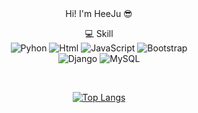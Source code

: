 <div align=center> 
Hi! I'm HeeJu 😎

<br>

💻 Skill \
![Pyhon](https://img.shields.io/badge/Python-3776AB?style=for-the-badge&logo=python&logoColor=white)
![Html](https://img.shields.io/badge/HTML-239120?style=for-the-badge&logo=html5&logoColor=white)
![JavaScript](https://img.shields.io/badge/JavaScript-F7DF1E?style=for-the-badge&logo=JavaScript&logoColor=white)
![Bootstrap](https://img.shields.io/badge/Bootstrap-563D7C?style=for-the-badge&logo=bootstrap&logoColor=white)\
![Django](https://img.shields.io/badge/Django-092E20?style=for-the-badge&logo=django&logoColor=white)
![MySQL](https://img.shields.io/badge/MySQL-00000F?style=for-the-badge&logo=mysql&logoColor=white)

<br>

[![Top Langs](https://github-readme-stats.vercel.app/api/top-langs/?username=HeeJu-XiJu&layout=compact)](https://github.com/HeeJu-XiJu/github-readme-stats)

</div>
